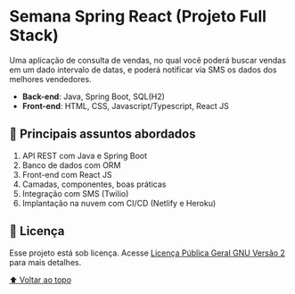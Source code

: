 # Semana Spring React (Projeto Full Stack)

Uma aplicação de consulta de vendas, no qual você poderá
buscar vendas em um dado intervalo de datas, e poderá notificar via SMS os dados dos melhores vendedores.

- **Back-end**: Java, Spring Boot, SQL(H2)
- **Front-end**: HTML, CSS, Javascript/Typescript, React JS

## 🚀 Principais assuntos abordados

1. API REST com Java e Spring Boot
2. Banco de dados com ORM
3. Front-end com React JS
4. Camadas, componentes, boas práticas
5. Integração com SMS (Twilio)
6. Implantação na nuvem com CI/CD (Netlify e Heroku)

## 📝 Licença

Esse projeto está sob licença. Acesse [Licença Pública Geral GNU Versão 2](https://www.gnu.org/licenses/gpl-2.0.html) para mais detalhes.

[⬆ Voltar ao topo](#semana-spring-react-projeto-full-stack)
